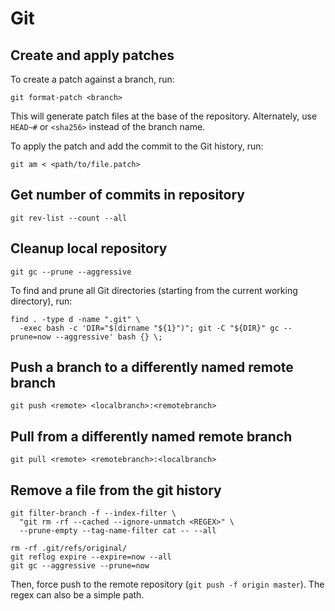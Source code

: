 # Git

## Create and apply patches

To create a patch against a branch, run:
```
git format-patch <branch>
```

This will generate patch files at the base of the repository. Alternately, use
`HEAD~#` or `<sha256>` instead of the branch name.

To apply the patch and add the commit to the Git history, run:
```
git am < <path/to/file.patch>
```

## Get number of commits in repository

```
git rev-list --count --all
```

## Cleanup local repository

```
git gc --prune --aggressive
```

To find and prune all Git directories (starting from the current working
directory), run:
```
find . -type d -name ".git" \
  -exec bash -c 'DIR="$(dirname "${1}")"; git -C "${DIR}" gc --prune=now --aggressive' bash {} \;
```

## Push a branch to a differently named remote branch

```
git push <remote> <localbranch>:<remotebranch>
```

## Pull from a differently named remote branch

```
git pull <remote> <remotebranch>:<localbranch>
```

## Remove a file from the git history

```
git filter-branch -f --index-filter \
  "git rm -rf --cached --ignore-unmatch <REGEX>" \
  --prune-empty --tag-name-filter cat -- --all

rm -rf .git/refs/original/
git reflog expire --expire=now --all
git gc --aggressive --prune=now
```

Then, force push to the remote repository (`git push -f origin master`). The
regex can also be a simple path.
